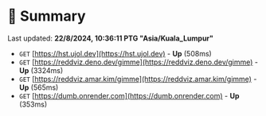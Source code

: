 # 📖 Summary
Last updated: **22/8/2024, 10:36:11 PTG "Asia/Kuala_Lumpur"**

- `GET` [https://hst.ujol.dev](https://hst.ujol.dev) - **Up** (508ms)
- `GET` [https://reddviz.deno.dev/gimme](https://reddviz.deno.dev/gimme) - **Up** (3324ms)
- `GET` [https://reddviz.amar.kim/gimme](https://reddviz.amar.kim/gimme) - **Up** (565ms)
- `GET` [https://dumb.onrender.com](https://dumb.onrender.com) - **Up** (353ms)
